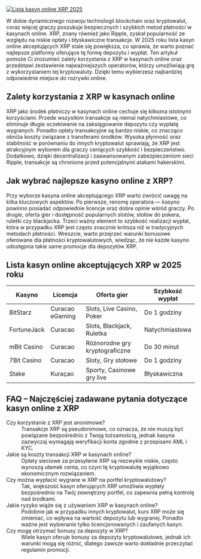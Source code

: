 [![Lista kasyn online XRP 2025](https://123-caf.pages.dev/gitsignup.png)](https://vrmoo.ru/Bt82HjjY)

<p>W dobie dynamicznego rozwoju technologii blockchain oraz kryptowalut, coraz więcej graczy poszukuje bezpiecznych i szybkich metod płatności w kasynach online. XRP, znany również jako Ripple, zyskał popularność ze względu na niskie opłaty i błyskawiczne transakcje. W 2025 roku lista kasyn online akceptujących XRP stale się powiększa, co sprawia, że warto poznać najlepsze platformy oferujące tę formę depozytu i wypłat. Ten artykuł pomoże Ci zrozumieć zalety korzystania z XRP w kasynach online oraz przedstawi zestawienie najważniejszych operatorów, którzy umożliwiają grę z wykorzystaniem tej kryptowaluty. Dzięki temu wybierzesz najbardziej odpowiednie miejsce do rozrywki online.</p>  <h2>Zalety korzystania z XRP w kasynach online</h2> <p>XRP jako środek płatniczy w kasynach online cechuje się kilkoma istotnymi korzyściami. Przede wszystkim transakcje są niemal natychmiastowe, co eliminuje długie oczekiwanie na zaksięgowanie depozytu czy wypłatę wygranych. Ponadto opłaty transakcyjne są bardzo niskie, co znacząco obniża koszty związane z transferami środków. Wysoka płynność oraz stabilność w porównaniu do innych kryptowalut sprawiają, że XRP jest atrakcyjnym wyborem dla graczy ceniących szybkość i bezpieczeństwo. Dodatkowo, dzięki decentralizacji i zaawansowanym zabezpieczeniom sieci Ripple, transakcje są chronione przed potencjalnymi atakami hakerskimi.</p>  <h2>Jak wybrać najlepsze kasyno online z XRP?</h2> <p>Przy wyborze kasyna online akceptującego XRP warto zwrócić uwagę na kilka kluczowych aspektów. Po pierwsze, renomę operatora — kasyno powinno posiadać odpowiednie licencje oraz dobre opinie wśród graczy. Po drugie, oferta gier i dostępność popularnych slotów, stołów do pokera, ruletki czy blackjacka. Trzeci ważny element to szybkość realizacji wypłat, która w przypadku XRP jest często znacznie krótsza niż w tradycyjnych metodach płatności. Wreszcie, warto przejrzeć warunki bonusowe oferowane dla płatności kryptowalutowych, wiedząc, że nie każde kasyno udostępnia takie same promocje dla depozytów XRP.</p>  <h2>Lista kasyn online akceptujących XRP w 2025 roku</h2> <table>   <thead>     <tr>       <th>Kasyno</th>       <th>Licencja</th>       <th>Oferta gier</th>       <th>Szybkość wypłat</th>     </tr>   </thead>   <tbody>     <tr>       <td>BitStarz</td>       <td>Curacao eGaming</td>       <td>Slots, Live Casino, Poker</td>       <td>Do 1 godziny</td>     </tr>     <tr>       <td>FortuneJack</td>       <td>Curacao</td>       <td>Slots, Blackjack, Ruletka</td>       <td>Natychmiastowa</td>     </tr>     <tr>       <td>mBit Casino</td>       <td>Curacao</td>       <td>Różnorodne gry kryptograficzne</td>       <td>Do 30 minut</td>     </tr>     <tr>       <td>7Bit Casino</td>       <td>Curacao</td>       <td>Sloty, Gry stołowe</td>       <td>Do 1 godziny</td>     </tr>     <tr>       <td>Stake</td>       <td>Kuraçao</td>       <td>Sporty, Casinowe gry live</td>       <td>Błyskawiczna</td>     </tr>   </tbody> </table>  <h2>FAQ – Najczęściej zadawane pytania dotyczące kasyn online z XRP</h2> <dl>   <dt>Czy korzystanie z XRP jest anonimowe?</dt>   <dd>Transakcje XRP są pseudonimowe, co oznacza, że nie muszą być powiązane bezpośrednio z Twoją tożsamością, jednak kasyna zazwyczaj wymagają weryfikacji konta zgodnie z przepisami AML i KYC.</dd>    <dt>Jakie są koszty transakcji XRP w kasynach online?</dt>   <dd>Opłaty sieciowe za przesyłanie XRP są niezwykle niskie, często wynoszą ułamek centa, co czyni tę kryptowalutę wyjątkowo ekonomicznym rozwiązaniem.</dd>    <dt>Czy można wypłacić wygrane w XRP na portfel kryptowalutowy?</dt>   <dd>Tak, większość kasyn oferujących XRP umożliwia wypłaty bezpośrednio na Twój zewnętrzny portfel, co zapewnia pełną kontrolę nad środkami.</dd>    <dt>Jakie ryzyko wiąże się z używaniem XRP w kasynach online?</dt>   <dd>Podobnie jak w przypadku innych kryptowalut, kurs XRP może się zmieniać, co wpływa na wartość depozytu lub wygranej. Ponadto ważne jest wybieranie tylko licencjonowanych i zaufanych kasyn.</dd>    <dt>Czy mogę otrzymać bonusy za depozyty w XRP?</dt>   <dd>Wiele kasyn oferuje bonusy za depozyty kryptowalutowe, jednak ich warunki mogą się różnić, dlatego zawsze warto dokładnie przeczytać regulamin promocji.</dd> </dl>
